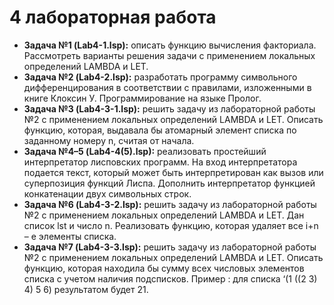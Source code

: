 # 4 лабораторная работа

- **Задача №1 (Lab4-1.lsp):** описать функцию вычисления факториала. Рассмотреть варианты решения задачи с применением локальных определений LAMBDA и LET.
- **Задача №2 (Lab4-2.lsp):** разработать программу символьного дифференцирования в соответствии с правилами, изложенными в книге Клоксин У. Программирование на языке Пролог. 
- **Задача №3 (Lab4-3-1.lsp):** решить задачу из лабораторной работы №2 с применением локальных определений LAMBDA и LET. Описать функцию, которая, выдавала бы атомарный элемент списка по заданному номеру n, считая от начала.
- **Задача №4–5 (Lab4-4(5).lsp):** реализовать простейший интерпретатор лисповских программ. На вход интерпретатора подается текст, который может быть интерпретирован как вызов или суперпозиция функций Лиспа. Дополнить интерпретатор функцией конкатенации двух символьных строк.
- **Задача №6 (Lab4-3-2.lsp):** решить задачу из лабораторной работы №2 с применением локальных определений LAMBDA и LET. Дан список lst и число n. Реализовать функцию, которая удаляет все i+n – е элементы списка.
- **Задача №7 (Lab4-3-3.lsp):** решить задачу из лабораторной работы №2 с применением локальных определений LAMBDA и LET. Описать функцию, которая находила бы сумму всех числовых элементов списка с учетом наличия подсписков. Пример : для списка ‘(1 ((2 3) 4) 5 6) результатом будет 21.

